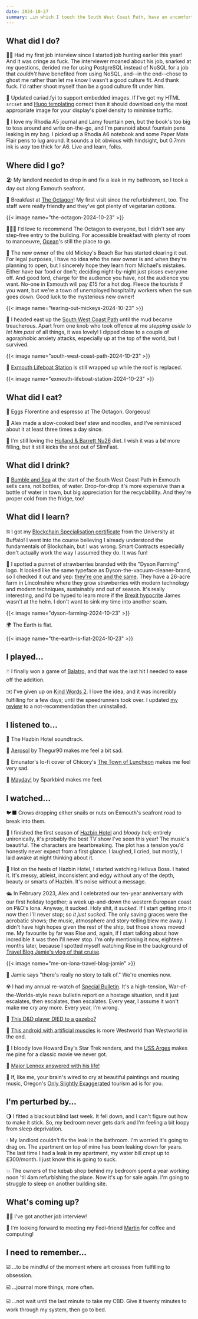 ```yaml
---
date: 2024-10-27
summary: …in which I touch the South West Coast Path, have an uncomfortable interview, and watch crows drop snails.
---
```


## What did I do?

👩‍💻 Had my first job interview since I started job hunting earlier this year! And it was cringe as fuck. The interviewer moaned about his job, snarked at my questions, derided me for using PostgreSQL instead of NoSQL for a job that _couldn't_ have benefited from using NoSQL, and--in the end--chose to ghost me rather than let me know I wasn't a good culture fit. And thank fuck. I'd rather shoot myself than be a good culture fit under him.

📝 Updated cariad.fyi to support embedded images. If I've got my HTML `srcset` and [Hugo templating](https://github.com/cariad/cariad.fyi/blob/6dd0100a7f967be89d9d3a7387c6ec246f7f6c78/themes/cariadfyi/layouts/shortcodes/image.html) correct then it should download only the most appropriate image for your display's pixel density to minimise traffic.

📕 I love my Rhodia A5 journal and Lamy fountain pen, but the book's too big to toss around and write on-the-go, and I'm paranoid about fountain pens leaking in my bag. I picked up a Rhodia A6 notebook and some Paper Mate Flair pens to lug around. It sounds a bit obvious with hindsight, but 0.7mm ink is _way_ too thick for A6. Live and learn, folks.

## Where did I go?

🏖️ My landlord needed to drop in and fix a leak in my bathroom, so I took a day out along Exmouth seafront.

🥚 Breakfast at [The Octagon](https://theoctagon.uk)! My first visit since the refurbishment, too. The staff were really friendly and they've got plenty of vegetarian options.

{{< image name="the-octagon-2024-10-23" >}}

🧑‍🦽‍➡️ I'd love to recommend The Octagon to everyone, but I didn't see any step-free entry to the building. For accessible breakfast with plenty of room to manoeuvre, [Ocean](https://www.oceanexmouth.co.uk)'s still the place to go.

🍺 The new owner of the old Mickey's Beach Bar has started clearing it out. For legal purposes, I have no idea who the new owner is and when they're planning to open, but I sincerely hope they learn from Michael's mistakes. Either have bar food or don't; deciding night-by-night just pisses everyone off. And good lord, charge for the audience you have, not the audience you want. No-one in Exmouth will pay £15 for a hot dog. Fleece the tourists if you want, but we're a town of unemployed hospitality workers when the sun goes down. Good luck to the mysterious new owner!

{{< image name="tearing-out-mickeys-2024-10-23" >}}

🥾 I headed east up the [South West Coast Path](https://www.southwestcoastpath.org.uk) until the mud became treacherous. Apart from one knob who took offence at me _stepping aside to let him past_ of all things, it was lovely! I dipped close to a couple of agoraphobic anxiety attacks, especially up at the top of the world, but I survived.

{{< image name="south-west-coast-path-2024-10-23" >}}

🚤 [Exmouth Lifeboat Station](https://rnli.org/find-my-nearest/lifeboat-stations/exmouth-lifeboat-station) is still wrapped up while the roof is replaced.

{{< image name="exmouth-lifeboat-station-2024-10-23" >}}

## What did I eat?

🥚 Eggs Florentine and espresso at The Octagon. Gorgeous!

🍲 Alex made a slow-cooked beef stew and noodles, and I've reminisced about it at least three times a day since.

🧋 I'm still loving the [Holland & Barrett Nu26](https://www.hollandandbarrett.com/shop/product/nu26-nutritionally-complete-real-food-vanilla-shake-60051441) diet. I wish it was a _bit_ more filling, but it still kicks the snot out of SlimFast.

## What did I drink?

🧊 [Bumble and Sea](https://www.bumbleandsea.co.uk) at the start of the South West Coast Path in Exmouth sells cans, not bottles, of water. Drop-for-drop it's more expensive than a bottle of water in town, but big appreciation for the recyclability. And they're proper cold from the fridge, too!

## What did I learn?

⛓️ I got my [Blockchain Specialisation certificate](https://coursera.org/verify/specialization/5WE09CYQHMAI) from the University at Buffalo! I went into the course believing I already understood the fundamentals of Blockchain, but I was wrong. Smart Contracts especially don't actually work the way I assumed they do. It was fun!

🍓 I spotted a punnet of strawberries branded with the "Dyson Farming" logo. It looked like the same typeface as Dyson-the-vacuum-cleaner-brand, so I checked it out and yep: [they're one and the same](https://dysonfarming.com/strawberries/). They have a 26-acre farm in Lincolnshire where they grow strawberries with modern technology and modern techniques, sustainably and out of season. It's really interesting, and I'd be hyped to learn more if the [Brexit hypocrite](https://apnews.com/article/uk-vacuum-tycoon-dyson-loses-libel-case-5f4449f6b8191fe09711f3937bb76155) James wasn't at the helm. I don't want to sink my time into another scam.

{{< image name="dyson-farming-2024-10-23" >}}

🌍 The Earth is flat.

{{< image name="the-earth-is-flat-2024-10-23" >}}

## I played…

🃏 I finally won a game of [Balatro](https://www.playbalatro.com), and that was the last hit I needed to ease off the addition.

✉️ I've given up on [Kind Words 2](https://lofichillbeats.com/kindwords2/). I love the idea, and it was incredibly fulfilling for a few days; until the speedrunners took over. I updated [my review](https://steamcommunity.com/id/cariad/recommended/2118120/) to a not-recommendation then uninstalled.

## I listened to…

🏨 The Hazbin Hotel soundtrack.

🎵 [Aerosol](https://www.youtube.com/watch?v=k1dox-CLTfg) by Thegur90 makes me feel a bit sad.

🎵 Emunator's lo-fi cover of Chicory's [The Town of Luncheon](https://emunator.bandcamp.com/track/the-town-of-luncheon-from-chicory-a-colorful-tale-lo-fi-edit) makes me feel very sad.

🎵 [Mayday!](https://sparkbird.bandcamp.com/track/mayday) by Sparkbird makes me feel.

## I watched…

🐦‍⬛ Crows dropping either snails or nuts on Exmouth's seafront road to break into them.

🏨 I finished the first season of [Hazbin Hotel](https://www.youtube.com/watch?v=OLSWVCwy88g) and _bloody hell_; entirely unironically, it's probably the best TV show I've seen this year! The music's beautiful. The characters are heartbreaking. The plot has a tension you'd honestly never expect from a first glance. I laughed, I cried, but mostly, I laid awake at night thinking about it.

🧐 Hot on the heels of Hazbin Hotel, I started watching Helluva Boss. I hated it. It's messy, ableist, inconsistent and edgy without any of the depth, beauty or smarts of Hazbin. It's noise without a message.

🛳️ In February 2023, Alex and I celebrated our ten-year anniversary with our first holiday together; a week up-and-down the western European coast on P&O's Iona. Anyway, it sucked. Holy shit, it _sucked_. If I start getting into it now then I'll never stop; so _it just sucked_. The only saving graces were the acrobatic shows; the music, atmosphere and story-telling blew me away. I didn't have high hopes given the rest of the ship, but those shows moved me. My favourite by far was Rise and, again, if I start talking about how incredible it was then I'll never stop. I'm only mentioning it now, eighteen months later, because I spotted myself watching Rise in the background of [Travel Blog Jamie's vlog of that cruise](https://www.youtube.com/watch?v=nZ2JzNzpDLI).

{{< image name="me-on-iona-travel-blog-jamie" >}}

🧐 Jamie says "there's really no story to talk of." We're enemies now.

☢️ I had my annual re-watch of [Special Bulletin](https://www.youtube.com/watch?v=cDZQsVNZ3SE). It's a high-tension, War-of-the-Worlds-style news bulletin report on a hostage situation, and it just escalates, then escalates, then escalates. Every year, I assume it won't make me cry any more. Every year, I'm wrong.

🏹 [This D&D player DIED to a gazebo?](https://www.youtube.com/watch?v=yRc0wBP_0xI)

🤖 [This android with artificial muscles](https://www.youtube.com/watch?v=5mSE6Tkhy4g) is more Westworld than Westworld in the end.

🚀 I bloody love Howard Day's Star Trek renders, and the [USS Arges](https://www.youtube.com/watch?v=8ApBlFpYHNE) makes me pine for a classic movie we never got.

🧱 [Major Lennox answered with his life!](https://www.youtube.com/watch?v=iu2XH3rhL4Y)

🐋 If, like me, your brain's wired to cry at beautiful paintings and rousing music, Oregon's [Only Slightly Exaggerated](https://www.youtube.com/watch?v=doVV1a7XgyQ) tourism ad is for you.

## I'm perturbed by…

🌖 I fitted a blackout blind last week. It fell down, and I can't figure out how to make it stick. So, my bedroom never gets dark and I'm feeling a bit loopy from sleep deprivation.

💧 My landlord couldn't fix the leak in the bathroom. I'm worried it's going to drag on. The apartment on top of mine has been leaking down for years. The last time I had a leak in my apartment, my water bill crept up to £300/month. I just know this is going to suck.

💥 The owners of the kebab shop behind my bedroom spent a year working noon 'til 4am refurbishing the place. Now it's up for sale again. I'm going to struggle to sleep on another building site.

## What's coming up?

👩‍💻 I've got another job interview!

🤗 I'm looking forward to meeting my Fedi-friend [Martin](https://urbanists.social/@martinhowitt) for coffee and computing!

## I need to remember…

☑️ …to be mindful of the moment where art crosses from fulfilling to obsession.

☑️ …journal more things, more often.

☑️ …not wait until the last minute to take my CBD. Give it twenty minutes to work through my system, then go to bed.
